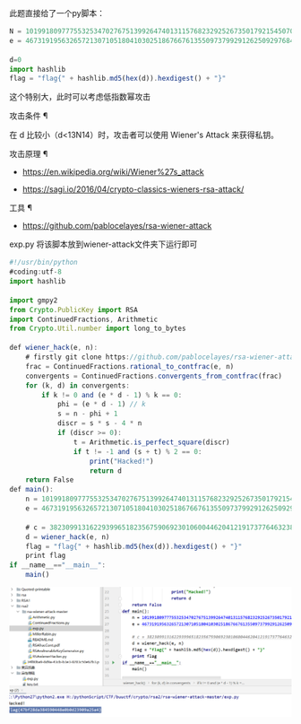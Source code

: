 此题直接给了一个py脚本：

```javascript
N = 101991809777553253470276751399264740131157682329252673501792154507006158434432009141995367241962525705950046253400188884658262496534706438791515071885860897552736656899566915731297225817250639873643376310103992170646906557242832893914902053581087502512787303322747780420210884852166586717636559058152544979471
e = 46731919563265721307105180410302518676676135509737992912625092976849075262192092549323082367518264378630543338219025744820916471913696072050291990620486581719410354385121760761374229374847695148230596005409978383369740305816082770283909611956355972181848077519920922059268376958811713365106925235218265173085

d=0
import hashlib
flag = "flag{" + hashlib.md5(hex(d)).hexdigest() + "}"
```



这个特别大，此时可以考虑低指数幂攻击

攻击条件 ¶

在 d 比较小（d<13N14）时，攻击者可以使用 Wiener's Attack 来获得私钥。

攻击原理 ¶

- https://en.wikipedia.org/wiki/Wiener%27s_attack

- https://sagi.io/2016/04/crypto-classics-wieners-rsa-attack/

工具 ¶

- https://github.com/pablocelayes/rsa-wiener-attack



exp.py 将该脚本放到wiener-attack文件夹下运行即可

```javascript
#!/usr/bin/python
#coding:utf-8
import hashlib

import gmpy2
from Crypto.PublicKey import RSA
import ContinuedFractions, Arithmetic
from Crypto.Util.number import long_to_bytes 

def wiener_hack(e, n):
    # firstly git clone https://github.com/pablocelayes/rsa-wiener-attack.git !
    frac = ContinuedFractions.rational_to_contfrac(e, n)
    convergents = ContinuedFractions.convergents_from_contfrac(frac)
    for (k, d) in convergents:
        if k != 0 and (e * d - 1) % k == 0:
            phi = (e * d - 1) // k
            s = n - phi + 1
            discr = s * s - 4 * n
            if (discr >= 0):
                t = Arithmetic.is_perfect_square(discr)
                if t != -1 and (s + t) % 2 == 0:
                    print("Hacked!")
                    return d
    return False
def main():
    n = 101991809777553253470276751399264740131157682329252673501792154507006158434432009141995367241962525705950046253400188884658262496534706438791515071885860897552736656899566915731297225817250639873643376310103992170646906557242832893914902053581087502512787303322747780420210884852166586717636559058152544979471
    e = 46731919563265721307105180410302518676676135509737992912625092976849075262192092549323082367518264378630543338219025744820916471913696072050291990620486581719410354385121760761374229374847695148230596005409978383369740305816082770283909611956355972181848077519920922059268376958811713365106925235218265173085

    # c = 38230991316229399651823567590692301060044620412191737764632384680546256228451518238842965221394711848337832459443844446889468362154188214840736744657885858943810177675871991111466653158257191139605699916347308294995664530280816850482740530602254559123759121106338359220242637775919026933563326069449424391192
    d = wiener_hack(e, n)
    flag = "flag{" + hashlib.md5(hex(d)).hexdigest() + "}"
    print flag
if __name__=="__main__":
    main()
```



![](https://raw.githubusercontent.com/h1iba1/h1iba1.github.io/refs/heads/master/_posts/CTF/CTFwriteup/buuctf练习笔记/crypto/images/951AB004210F4D49B8D1AD7B2F7391D4clipboard.png)

